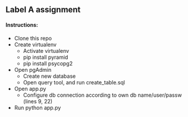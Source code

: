 ## Label A assignment

#### Instructions:

* Clone this repo
* Create virtualenv
    * Activate virtualenv
    * pip install pyramid
    * pip install psycopg2
* Open pgAdmin
    * Create new database
    * Open query tool, and run create_table.sql
* Open app.py
    * Configure db connection according to own db name/user/passw (lines 9, 22)
* Run python app.py
